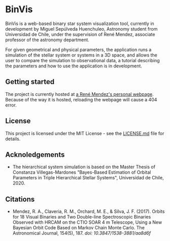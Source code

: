 # BinVis

BinVis is a web-based binary star system visualization tool, currently in development by Miguel Sepúlveda Huenchuleo, Astronomy student from Universidad de Chile, under the supervision of René Mendez, associate professor of the astronomy department.

For given geometrical and physical parameters, the application runs a simulation of the stellar system or systems in a 3D space, and allows the user to compare the simulation to observational data, a tutorial describing the parameters and how to use the application is in development.

## Getting started
The project is currently hosted at [a René Mendez's personal webpage](http://www.das.uchile.cl/~rmendez/0001_Research/2_Visual_Binaries/interactive/binvis/). Because of the way it is hosted, reloading the webpage will cause a 404 error.

## License
This project is licensed under the MIT License - see the [LICENSE.md](LICENSE.md) file for details.

## Acknoledgements

*	The hierarchical system simulation is based on the Master Thesis of Constanza Villegas-Mardones "Bayes-Based Estimation of Orbital Parameters in Triple Hierarchical Stellar Systems", Universidad de Chile, 2020. 

## Citations
*	Mendez, R. A., Claveria, R. M., Orchard, M. E., & Silva, J. F. (2017). Orbits for 18 Visual Binaries and Two Double-line Spectroscopic Binaries Observed with HRCAM on the CTIO SOAR 4 m Telescope, Using a New Bayesian Orbit Code Based on Markov Chain Monte Carlo. The Astronomical Journal, 154(5), 187. *doi: 10.3847/1538-3881/aa8d6f*
